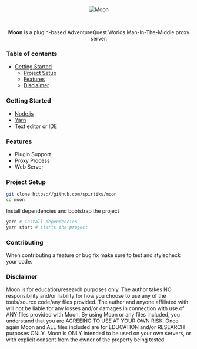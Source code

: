 <div align="center">
  <br />
  <p>
    <img src="https://i.imgur.com/D3fXN0w.png" alt="Moon" />
  </p>
  <br />
  <p>
    <b>Moon</b> is a plugin-based AdventureQuest Worlds Man-In-The-Middle proxy server.
  </p>
</div>

### Table of contents

- [Getting Started](#getting-started)
  - [Project Setup](#Project-Setup)
  - [Features](#Features)
  - [Disclaimer](#disclaimer)

### Getting Started

* [Node.js](https://nodejs.org)
* [Yarn](https://yarnpkg.com/en/docs/install)
* Text editor or IDE

### Features

* Plugin Support
* Proxy Process
* Web Server

### Project Setup

```bash
git clone https://github.com/spirtiks/moon
cd moon
```

Install dependencies and bootstrap the project
```bash
yarn # install dependencies
yarn start # starts the project
```

### Contributing

When contributing a feature or bug fix make sure to test and stylecheck your code.

### Disclaimer

Moon is for education/research purposes only. The author takes NO responsibility and/or liability for how you choose to use any of the tools/source code/any files provided. The author and anyone affiliated with will not be liable for any losses and/or damages in connection with use of ANY files provided with Moon. By using Moon or any files included, you understand that you are AGREEING TO USE AT YOUR OWN RISK. Once again Moon and ALL files included are for EDUCATION and/or RESEARCH purposes ONLY. Moon is ONLY intended to be used on your own servers, or with explicit consent from the owner of the property being tested.